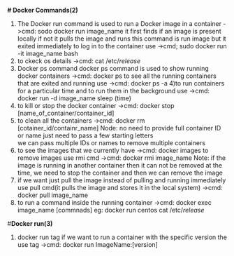 **# Docker Commands(2)**
1) The Docker run command is used to run a Docker image in a container
  ->cmd: sodo docker run image_name
   it first finds if an image is present locally if not it pulls the image and runs
   this command is run image but it exited immediately
   to log in to the container use
  ->cmd; sudo docker run -it image_name bash
2) to ckeck os details
   ->cmd: cat /etc/*release*
3) Docker ps command
    docker ps command is used to show running docker containers
     ->cmd: docker ps
    to see all the running containers that are exited and running use
    ->cmd: docker ps -a
4)to run containers for a particular time and to run them in the background use
    ->cmd: docker run -d image_name sleep (time)
5) to kill or stop the docker container
   ->cmd: docker stop [name_of_container/container_id]
6) to clean all the containers
   ->cmd: docker rm [cotainer_id/containr_name]
   Node: no need to provide full container ID or name just need to pass a few  starting letters        
         we can pass multiple IDs or names to remove multiple containers
7) to see the images that we currently have
   ->cmd: docker images
   to remove images use rmi cmd
   ->cmd: docker rmi image_name 
   Note: if the image is running in another container then it can not be removed at the time, we need to stop the container and then we can remove the image
8) if we want just pull the image instead of pulling and running immediately use pull cmd(it pulls the image and stores it in the local system)
   ->cmd: docker pull image_name
9) to run a command inside the running container
    ->cmd: docker exec image_name [commnads]
     eg: docker run centos cat /etc/*release*

#**Docker run(3)**  
1) docker run tag
   if we want to run a container with the specific version the use tag
   ->cmd: docker run ImageName:[version]
   
